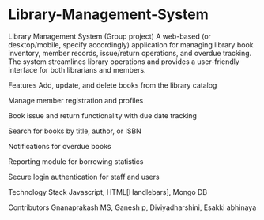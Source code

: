 # Library-Management-System
Library Management System (Group project)
A web-based (or desktop/mobile, specify accordingly) application for managing library book inventory, member records, issue/return operations, and overdue tracking. The system streamlines library operations and provides a user-friendly interface for both librarians and members.

Features
Add, update, and delete books from the library catalog

Manage member registration and profiles

Book issue and return functionality with due date tracking

Search for books by title, author, or ISBN

Notifications for overdue books

Reporting module for borrowing statistics

Secure login authentication for staff and users

Technology Stack
Javascript, HTML[Handlebars], Mongo DB

Contributors
Gnanaprakash MS, Ganesh p, Diviyadharshini, Esakki abhinaya
